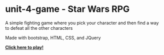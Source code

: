 # unit-4-game - Star Wars RPG

A simple fighting game where you pick your character and then find a way to defeat all the other characters

Made with bootstrap, HTML, CSS, and JQuery

**[Click here to play!](https://vlineros.github.io/unit-4-game/)**

